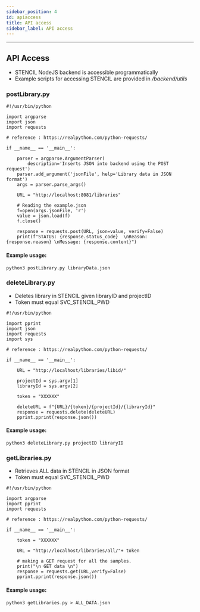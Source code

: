 ```yaml
---
sidebar_position: 4
id: apiaccess
title: API access
sidebar_label: API access
---
```


---

## API Access
- STENCIL NodeJS backend is accessible programmatically
- Example scripts for accessing STENCIL are provided in */backend/utils*

### postLibrary.py

```
#!/usr/bin/python

import argparse
import json
import requests

# reference : https://realpython.com/python-requests/

if __name__ == '__main__':

    parser = argparse.ArgumentParser(
        description='Inserts JSON into backend using the POST request')
    parser.add_argument('jsonFile', help='Library data in JSON format')
    args = parser.parse_args()

    URL = "http://localhost:8081/libraries"

    # Reading the example.json
    f=open(args.jsonFile, 'r')
    value = json.load(f)
    f.close()

    response = requests.post(URL, json=value, verify=False)
    print(f"STATUS: {response.status_code}  \nReason: {response.reason} \nMessage: {response.content}")
```
#### Example usage:
```
python3 postLibrary.py libraryData.json
```

### deleteLibrary.py
- Deletes library in STENCIL given libraryID and projectID
- Token must equal SVC_STENCIL_PWD

```
#!/usr/bin/python

import pprint
import json
import requests
import sys

# reference : https://realpython.com/python-requests/

if __name__ == '__main__':

    URL = "http://localhost/libraries/libid/"

    projectId = sys.argv[1]
    libraryId = sys.argv[2]

    token = "XXXXXX"

    deleteURL = f"{URL}/{token}/{projectId}/{libraryId}"
    response = requests.delete(deleteURL)
    pprint.pprint(response.json())
```
#### Example usage:
```
python3 deleteLibrary.py projectID libraryID
```

### getLibraries.py
- Retrieves ALL data in STENCIL in JSON format
- Token must equal SVC_STENCIL_PWD

```
#!/usr/bin/python

import argparse
import pprint
import requests

# reference : https://realpython.com/python-requests/

if __name__ == '__main__':

    token = "XXXXXX"

    URL = "http://localhost/libraries/all/"+ token

    # making a GET request for all the samples.
    print("\n GET data \n")
    response = requests.get(URL,verify=False)
    pprint.pprint(response.json())
```
#### Example usage:
```
python3 getLibraries.py > ALL_DATA.json
```
